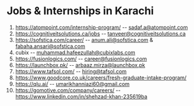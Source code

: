 # Jobs & Internships in Karachi
1) https://atompoint.com/internship-program/ -- sadaf.a@atompoint.com <br>
2) https://cognitiveitsolutions.ca/jobs  --  tanveer@cognitiveitsolutions.ca <br>
3) https://sofstica.com/career/ -- anum.ali@sofstica.com & fabaha.ansari@sofstica.com <br>
4) cubix -- muhammad.hafeezullah@cubixlabs.com <br>
5) https://fusionlogics.com/ -- career@fusionlogics.com <br>
6) https://launchbox.pk/ -- arbaaz.mirza@launchbox.pk <br>
7) https://www.tafsol.com/ -- hiring@tafsol.com <br>
8) https://www.goodcore.co.uk/careers/fresh-graduate-intake-program/ <br>
9) https://qlu.ai/ -- umarikhanniazi60@gmail.com <br>
10) https://gomotive.com/company/careers/ -- https://www.linkedin.com/in/shehzad-khan-235619ba

